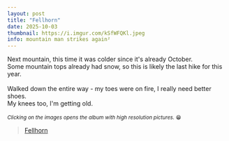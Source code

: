 ```yaml
---
layout: post
title: "Fellhorn"
date: 2025-10-03
thumbnail: https://i.imgur.com/kSfWFQKl.jpeg 
info: mountain man strikes again²
---
```

Next mountain, this time it was colder since it's already October. 
<br>
Some mountain tops already had snow, so this is likely the last hike for this year.
<br>
<br>
Walked down the entire way - my toes were on fire, I really need better shoes.
<br>
My knees too, I'm getting old.
<br>
<br>
<small>_Clicking on the images opens the album with high resolution pictures._ 😁</small>

<blockquote class="imgur-embed-pub" lang="en" data-id="a/ux1nJqJ"  ><a href="//imgur.com/a/ux1nJqJ">Fellhorn</a></blockquote><script async src="//s.imgur.com/min/embed.js" charset="utf-8"></script>
